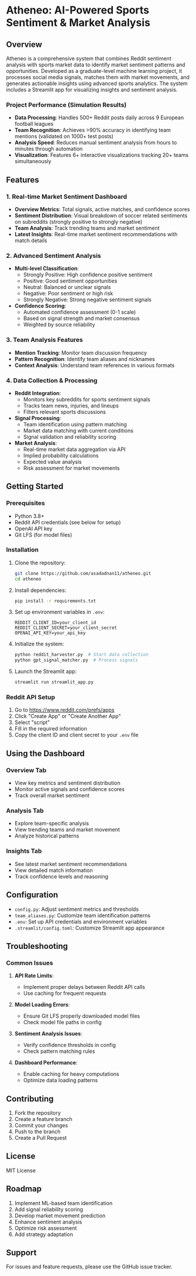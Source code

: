 # Atheneo: AI-Powered Sports Sentiment & Market Analysis

## Overview
Atheneo is a comprehensive system that combines Reddit sentiment analysis with sports market data to identify market sentiment patterns and opportunities. Developed as a graduate-level machine learning project, it processes social media signals, matches them with market movements, and generates actionable insights using advanced sports analytics. The system includes a Streamlit app for visualizing insights and sentiment analysis.

### Project Performance (Simulation Results)
- **Data Processing**: Handles 500+ Reddit posts daily across 9 European football leagues
- **Team Recognition**: Achieves >90% accuracy in identifying team mentions (validated on 1000+ test posts)
- **Analysis Speed**: Reduces manual sentiment analysis from hours to minutes through automation
- **Visualization**: Features 6+ interactive visualizations tracking 20+ teams simultaneously

## Features

### 1. Real-time Market Sentiment Dashboard
- **Overview Metrics**: Total signals, active matches, and confidence scores
- **Sentiment Distribution**: Visual breakdown of soccer related sentiments on subreddits (strongly positive to strongly negative)
- **Team Analysis**: Track trending teams and market sentiment
- **Latest Insights**: Real-time market sentiment recommendations with match details

### 2. Advanced Sentiment Analysis
- **Multi-level Classification**: 
  - Strongly Positive: High confidence positive sentiment
  - Positive: Good sentiment opportunities
  - Neutral: Balanced or unclear signals
  - Negative: Poor sentiment or high risk
  - Strongly Negative: Strong negative sentiment signals
- **Confidence Scoring**: 
  - Automated confidence assessment (0-1 scale)
  - Based on signal strength and market consensus
  - Weighted by source reliability

### 3. Team Analysis Features
- **Mention Tracking**: Monitor team discussion frequency
- **Pattern Recognition**: Identify team aliases and nicknames
- **Context Analysis**: Understand team references in various formats

### 4. Data Collection & Processing
- **Reddit Integration**: 
  - Monitors key subreddits for sports sentiment signals
  - Tracks team news, injuries, and lineups
  - Filters relevant sports discussions
- **Signal Processing**:
  - Team identification using pattern matching
  - Market data matching with current conditions
  - Signal validation and reliability scoring
- **Market Analysis**:
  - Real-time market data aggregation via API
  - Implied probability calculations
  - Expected value analysis
  - Risk assessment for market movements

## Getting Started

### Prerequisites
- Python 3.8+
- Reddit API credentials (see below for setup)
- OpenAI API key
- Git LFS (for model files)

### Installation
1. Clone the repository:
   ```bash
   git clone https://github.com/asadadnan11/atheneo.git
   cd atheneo
   ```

2. Install dependencies:
   ```bash
   pip install -r requirements.txt
   ```

3. Set up environment variables in `.env`:
   ```
   REDDIT_CLIENT_ID=your_client_id
   REDDIT_CLIENT_SECRET=your_client_secret
   OPENAI_API_KEY=your_api_key
   ```

4. Initialize the system:
   ```bash
   python reddit_harvester.py  # Start data collection
   python gpt_signal_matcher.py  # Process signals
   ```

5. Launch the Streamlit app:
   ```bash
   streamlit run streamlit_app.py
   ```

### Reddit API Setup
1. Go to https://www.reddit.com/prefs/apps
2. Click "Create App" or "Create Another App"
3. Select "script"
4. Fill in the required information
5. Copy the client ID and client secret to your `.env` file

## Using the Dashboard

### Overview Tab
- View key metrics and sentiment distribution
- Monitor active signals and confidence scores
- Track overall market sentiment

### Analysis Tab
- Explore team-specific analysis
- View trending teams and market movement
- Analyze historical patterns

### Insights Tab
- See latest market sentiment recommendations
- View detailed match information
- Track confidence levels and reasoning

## Configuration
- `config.py`: Adjust sentiment metrics and thresholds
- `team_aliases.py`: Customize team identification patterns
- `.env`: Set up API credentials and environment variables
- `.streamlit/config.toml`: Customize Streamlit app appearance

## Troubleshooting

### Common Issues
1. **API Rate Limits**:
   - Implement proper delays between Reddit API calls
   - Use caching for frequent requests

2. **Model Loading Errors**:
   - Ensure Git LFS properly downloaded model files
   - Check model file paths in config

3. **Sentiment Analysis Issues**:
   - Verify confidence thresholds in config
   - Check pattern matching rules

4. **Dashboard Performance**:
   - Enable caching for heavy computations
   - Optimize data loading patterns

## Contributing
1. Fork the repository
2. Create a feature branch
3. Commit your changes
4. Push to the branch
5. Create a Pull Request

## License
MIT License

## Roadmap
1. Implement ML-based team identification
2. Add signal reliability scoring
3. Develop market movement prediction
4. Enhance sentiment analysis
5. Optimize risk assessment
6. Add strategy adaptation

## Support
For issues and feature requests, please use the GitHub issue tracker. 
